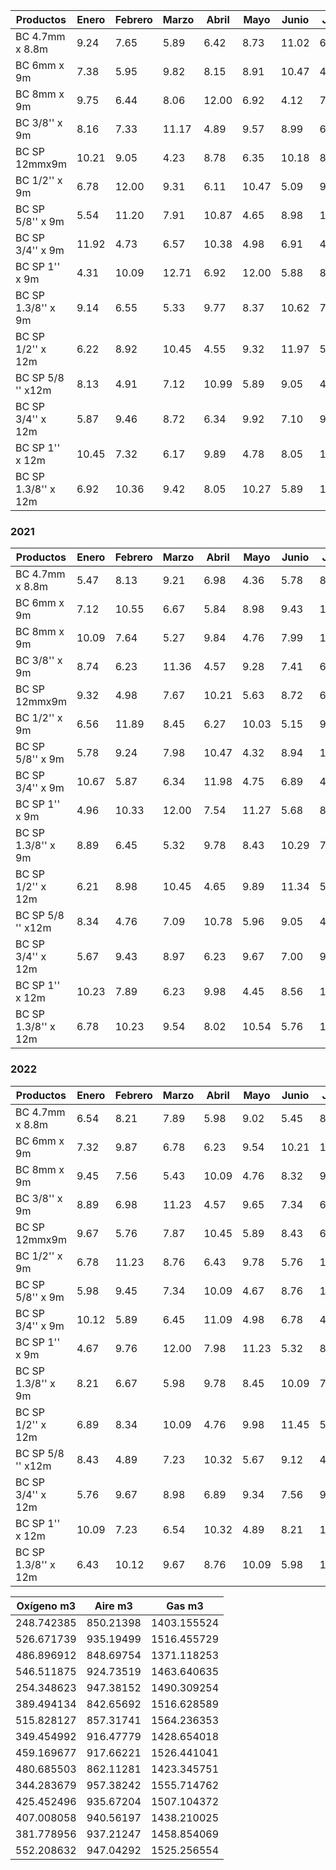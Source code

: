 | Productos       | Enero | Febrero | Marzo | Abril | Mayo | Junio | Julio | Algosto | Septiembre | Octubre | Noviembre | Diciembre |
|-----------------|-------|---------|-------|-------|------|-------|-------|---------|------------|---------|-----------|-----------|
| BC 4.7mm x 8.8m |  9.24 |   7.65  |  5.89 |  6.42 | 8.73 | 11.02 |  6.11 |   9.98  |    10.15   |   5.56  |    4.81   |    7.32   |
| BC 6mm x 9m     |  7.38 |   5.95  |  9.82 |  8.15 | 8.91 | 10.47 |  4.56 |   6.97  |    4.23    |   8.65  |   10.21   |   12.04   |
| BC 8mm x 9m     |  9.75 |   6.44  |  8.06 | 12.00 | 6.92 |  4.12 |  7.89 |  10.04  |    5.76    |   6.48  |   11.20   |    5.23   |
| BC 3/8'' x 9m   |  8.16 |   7.33  | 11.17 |  4.89 | 9.57 |  8.99 |  6.72 |   6.09  |    8.37    |   5.14  |   12.00   |    8.92   |
| BC SP 12mmx9m   | 10.21 |   9.05  |  4.23 |  8.78 | 6.35 | 10.18 |  8.93 |  10.85  |    7.62    |   9.97  |    4.39   |    7.72   |
| BC 1/2'' x 9m   |  6.78 |  12.00  |  9.31 |  6.11 | 10.47|  5.09 |  9.98 |   8.21  |    9.63    |   8.04  |    6.49   |   11.32   |
| BC SP 5/8'' x 9m|  5.54 |  11.20  |  7.91 | 10.87 | 4.65 |  8.98 | 11.36 |   8.95  |    6.74    |  11.00  |    9.32   |    6.21   |
| BC SP 3/4'' x 9m| 11.92 |   4.73  |  6.57 | 10.38 | 4.98 |  6.91 |  4.25 |  12.17  |    9.84    |   4.19  |    8.03   |   10.17   |
| BC SP 1'' x 9m  |  4.31 |  10.09  | 12.71 |  6.92 |12.00 |  5.88 |  8.42 |   5.02  |   11.45    |  12.00  |    7.16   |    4.76   |
| BC SP 1.3/8'' x 9m | 9.14 |   6.55  |  5.33 |  9.77 | 8.37 | 10.62 |  7.85 |  10.34  |    8.21    |   6.79  |    9.05   |    8.74   |
| BC SP 1/2'' x 12m|  6.22 |   8.92  | 10.45 |  4.55 | 9.32 | 11.97 |  5.94 |   7.25  |    5.17    |  10.65  |    7.43   |   12.31   |
| BC SP 5/8 '' x12m|  8.13 |   4.91  |  7.12 | 10.99 | 5.89 |  9.05 |  4.82 |   9.67  |    4.45    |   7.84  |   11.38   |    6.02   |
| BC SP 3/4'' x 12m|  5.87 |   9.46  |  8.72 |  6.34 | 9.92 |  7.10 |  9.53 |   8.09  |   10.01    |   4.64  |    8.47   |    9.87   |
| BC SP 1'' x 12m | 10.45 |   7.32  |  6.17 |  9.89 | 4.78 |  8.05 | 11.63 |   6.78  |    9.28    |   7.94  |   10.08   |    5.53   |
| BC SP 1.3/8'' x 12m | 6.92 |  10.36  |  9.42 |  8.05 |10.27 |  5.89 | 10.11 |   7.43  |    6.68    |   9.73  |    4.52   |   11.07   |


### 2021

| Productos       | Enero | Febrero | Marzo | Abril | Mayo | Junio | Julio | Algosto | Septiembre | Octubre | Noviembre | Diciembre |
|-----------------|-------|---------|-------|-------|------|-------|-------|---------|------------|---------|-----------|-----------|
| BC 4.7mm x 8.8m |  5.47 |   8.13  |  9.21 |  6.98 | 4.36 |  5.78 |  8.91 |   9.02  |    11.23   |   6.45  |    7.82   |   10.01   |
| BC 6mm x 9m     |  7.12 |  10.55  |  6.67 |  5.84 | 8.98 |  9.43 | 11.26 |   6.75  |    4.91    |   8.57  |   12.00   |    6.33   |
| BC 8mm x 9m     | 10.09 |   7.64  |  5.27 |  9.84 | 4.76 |  7.99 | 10.12 |  11.05  |    5.54    |   9.11  |   11.45   |    5.98   |
| BC 3/8'' x 9m   |  8.74 |   6.23  | 11.36 |  4.57 | 9.28 |  7.41 |  6.93 |   6.07  |    8.83    |   5.71  |    9.36   |    8.15   |
| BC SP 12mmx9m   |  9.32 |   4.98  |  7.67 | 10.21 | 5.63 |  8.72 |  6.45 |   9.87  |    7.19    |   9.04  |    5.46   |   11.22   |
| BC 1/2'' x 9m   |  6.56 |  11.89  |  8.45 |  6.27 |10.03 |  5.15 |  9.75 |   8.91  |    9.63    |   8.43  |    6.54   |   11.98   |
| BC SP 5/8'' x 9m|  5.78 |   9.24  |  7.98 | 10.47 | 4.32 |  8.94 | 11.67 |   8.54  |    6.74    |  10.67  |    9.12   |    6.87   |
| BC SP 3/4'' x 9m| 10.67 |   5.87  |  6.34 | 11.98 | 4.75 |  6.89 |  4.26 |  12.00  |    9.84    |   4.57  |    8.29   |   10.45   |
| BC SP 1'' x 9m  |  4.96 |  10.33  | 12.00 |  7.54 |11.27 |  5.68 |  8.12 |   5.35  |   11.67    |  11.21  |    7.35   |    4.56   |
| BC SP 1.3/8'' x 9m | 8.89 |   6.45  |  5.32 |  9.78 | 8.43 | 10.29 |  7.65 |  10.78  |    8.32    |   6.77  |   10.03   |    8.94   |
| BC SP 1/2'' x 12m|  6.21 |   8.98  | 10.45 |  4.65 | 9.89 | 11.34 |  5.94 |   7.35  |    5.26    |  10.34  |    7.67   |   12.89   |
| BC SP 5/8 '' x12m|  8.34 |   4.76  |  7.09 | 10.78 | 5.96 |  9.05 |  4.76 |   9.89  |    4.78    |   7.89  |   11.45   |    6.33   |
| BC SP 3/4'' x 12m|  5.67 |   9.43  |  8.97 |  6.23 | 9.67 |  7.00 |  9.53 |   8.21  |   10.78    |   4.95  |    8.76   |    9.89   |
| BC SP 1'' x 12m | 10.23 |   7.89  |  6.23 |  9.98 | 4.45 |  8.56 | 11.43 |   6.78  |    9.45    |   7.65  |   10.21   |    5.89   |
| BC SP 1.3/8'' x 12m | 6.78 |  10.23  |  9.54 |  8.02 |10.54 |  5.76 | 10.11 |   7.89  |    6.98    |   9.67  |    4.99   |   11.23   |

### 2022

| Productos       | Enero | Febrero | Marzo | Abril | Mayo | Junio | Julio | Algosto | Septiembre | Octubre | Noviembre | Diciembre |
|-----------------|-------|---------|-------|-------|------|-------|-------|---------|------------|---------|-----------|-----------|
| BC 4.7mm x 8.8m |  6.54 |   8.21  |  7.89 |  5.98 | 9.02 |  5.45 |  8.76 |   9.32  |    11.45   |   6.78  |    7.43   |   10.12   |
| BC 6mm x 9m     |  7.32 |   9.87  |  6.78 |  6.23 | 9.54 | 10.21 | 11.67 |   7.01  |    5.89    |   8.94  |   11.23   |    6.67   |
| BC 8mm x 9m     |  9.45 |   7.56  |  5.43 | 10.09 | 4.76 |  8.32 |  9.98 |  10.76  |    5.67    |   9.23  |   11.87   |    5.98   |
| BC 3/8'' x 9m   |  8.89 |   6.98  | 11.23 |  4.57 | 9.65 |  7.34 |  6.45 |   6.76  |    8.54    |   5.98  |    9.78   |    8.34   |
| BC SP 12mmx9m   |  9.67 |   5.76  |  7.87 | 10.45 | 5.89 |  8.43 |  6.89 |   9.98  |    7.23    |   9.45  |    5.67   |   11.09   |
| BC 1/2'' x 9m   |  6.78 |  11.23  |  8.76 |  6.43 | 9.78 |  5.76 | 10.32 |   8.89  |    9.76    |   8.23  |    6.89   |   11.45   |
| BC SP 5/8'' x 9m|  5.98 |   9.45  |  7.34 | 10.09 | 4.67 |  8.76 | 11.23 |   8.32  |    6.45    |  10.09  |    9.34   |    6.78   |
| BC SP 3/4'' x 9m| 10.12 |   5.89  |  6.45 | 11.09 | 4.98 |  6.78 |  4.89 |  11.34  |    9.45    |   4.76  |    8.32   |   10.23   |
| BC SP 1'' x 9m  |  4.67 |   9.76  | 12.00 |  7.98 |11.23 |  5.32 |  8.76 |   5.98  |   11.56    |  11.76  |    7.56   |    4.89   |
| BC SP 1.3/8'' x 9m | 8.21 |   6.67  |  5.98 |  9.78 | 8.45 | 10.09 |  7.43 |  10.23  |    8.98    |   6.43  |   10.12   |    8.76   |
| BC SP 1/2'' x 12m|  6.89 |   8.34  | 10.09 |  4.76 | 9.98 | 11.45 |  5.76 |   7.89  |    5.98    |  10.45  |    7.67   |   12.56   |
| BC SP 5/8 '' x12m|  8.43 |   4.89  |  7.23 | 10.32 | 5.67 |  9.12 |  4.98 |  10.01  |    4.67    |   7.89  |   11.34   |    6.43   |
| BC SP 3/4'' x 12m|  5.76 |   9.67  |  8.98 |  6.89 | 9.34 |  7.56 |  9.76 |   8.34  |   10.09    |   4.98  |    8.76   |    9.89   |
| BC SP 1'' x 12m | 10.09 |   7.23  |  6.54 | 10.32 | 4.89 |  8.21 | 11.45 |   6.76  |    9.45    |   7.76  |   10.12   |    5.98   |
| BC SP 1.3/8'' x 12m | 6.43 |  10.12  |  9.67 |  8.76 |10.09 |  5.98 | 10.34 |   7.89  |    6.76    |   9.23  |    4.76   |   11.45   |

|   Oxígeno m3 |    Aire m3 |      Gas m3 |
|--------------|------------|-------------|
|   248.742385 |  850.21398 | 1403.155524 |
|   526.671739 |  935.19499 | 1516.455729 |
|   486.896912 |  848.69754 | 1371.118253 |
|   546.511875 |  924.73519 | 1463.640635 |
|   254.348623 |  947.38152 | 1490.309254 |
|   389.494134 |  842.65692 | 1516.628589 |
|   515.828127 |  857.31741 | 1564.236353 |
|   349.454992 |  916.47779 | 1428.654018 |
|   459.169677 |  917.66221 | 1526.441041 |
|   480.685503 |  862.11281 | 1423.345751 |
|   344.283679 |  957.38242 | 1555.714762 |
|   425.452496 |  935.67204 | 1507.104372 |
|   407.008058 |  940.56197 | 1438.210025 |
|   381.778956 |  937.21247 | 1458.854069 |
|   552.208632 |  947.04292 | 1525.256554 |




